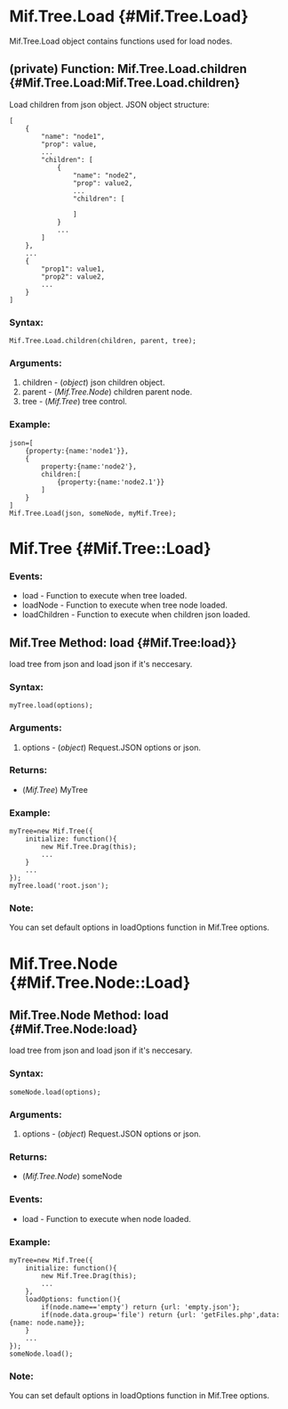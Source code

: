 Mif.Tree.Load {#Mif.Tree.Load}
==============================
Mif.Tree.Load object contains functions used for load nodes.


(private) Function: Mif.Tree.Load.children {#Mif.Tree.Load:Mif.Tree.Load.children}
----------------------------------------------------------------------------------
	
Load children from json object. JSON object structure:

	[	
		{
			"name": "node1",
			"prop": value,
			...
			"children": [
				{
					"name": "node2",
					"prop": value2,
					...
					"children": [

					]
				}
				...
			]
		},
		...
		{
			"prop1": value1,
			"prop2": value2,
			...
		}
	]
	
### Syntax:

	Mif.Tree.Load.children(children, parent, tree);

### Arguments:

1. children  - (*object*) json children object.
2. parent - (*Mif.Tree.Node*) children parent node.
3. tree - (*Mif.Tree*) tree control.

### Example:

	json=[
		{property:{name:'node1'}},
		{
			property:{name:'node2'},
			children:[
				{property:{name:'node2.1'}}
			]
		}
	]
	Mif.Tree.Load(json, someNode, myMif.Tree);



	
Mif.Tree {#Mif.Tree::Load}
=========================

### Events:
* load         - Function to execute when tree loaded.
* loadNode     - Function to execute when tree node loaded.
* loadChildren - Function to execute when children json loaded.
	
Mif.Tree Method: load {#Mif.Tree:load}}
---------------------------------------

load tree from json and load json if it's neccesary.

### Syntax:

	myTree.load(options);
	
### Arguments:

1. options - (*object*) Request.JSON options or json.

### Returns:

* (*Mif.Tree*) MyTree

### Example:
	
	myTree=new Mif.Tree({
		initialize: function(){
			new Mif.Tree.Drag(this);
			...
		}
		...
	});
	myTree.load('root.json');

### Note:
You can set default options in loadOptions function in Mif.Tree options.

Mif.Tree.Node {#Mif.Tree.Node::Load}
====================================
	
Mif.Tree.Node Method: load {#Mif.Tree.Node:load}
------------------------------------------------

load tree from json and load json if it's neccesary.

### Syntax:

	someNode.load(options);
	
### Arguments:

1. options - (*object*) Request.JSON options or json.

### Returns:

* (*Mif.Tree.Node*) someNode

### Events:

* load  - Function to execute when node loaded.

### Example:
	
	myTree=new Mif.Tree({
		initialize: function(){
			new Mif.Tree.Drag(this);
			...
		},
		loadOptions: function(){
			if(node.name=='empty') return {url: 'empty.json'};
			if(node.data.group='file') return {url: 'getFiles.php',data: {name: node.name}};
		}
		...
	});
	someNode.load();

### Note:
You can set default options in loadOptions function in Mif.Tree options.
